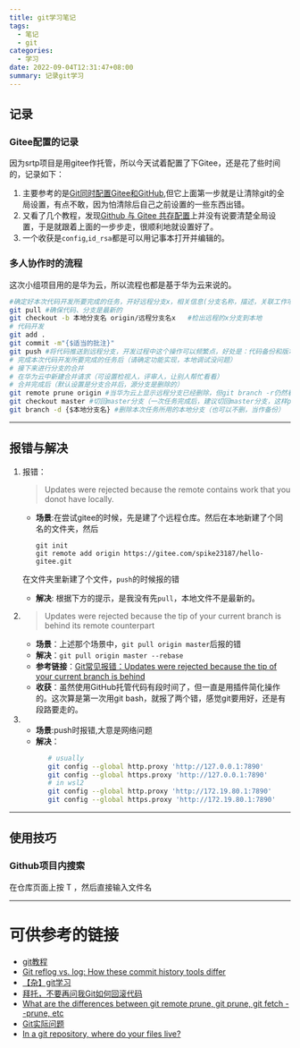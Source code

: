 ```yaml
---
title: git学习笔记
tags:
  - 笔记
  - git
categories:
  - 学习
date: 2022-09-04T12:31:47+08:00
summary: 记录git学习
---
```

## 记录
### Gitee配置的记录
因为srtp项目是用gitee作托管，所以今天试着配置了下Gitee，还是花了些时间的，记录如下：
1. 主要参考的是[Git同时配置Gitee和GitHub](https://cloud.tencent.com/developer/article/1774890),但它上面第一步就是让清除git的全局设置，有点不敢，因为怕清除后自己之前设置的一些东西出错。
2. 又看了几个教程，发现[Github 与 Gitee 共存配置](https://blog.csdn.net/weixin_43894513/article/details/104550377)上并没有说要清楚全局设置，于是就跟着上面的一步步走，很顺利地就设置好了。
3. 一个收获是`config`,`id_rsa`都是可以用记事本打开并编辑的。
   
### 多人协作时的流程
这次小组项目用的是华为云，所以流程也都是基于华为云来说的。
```bash
#确定好本次代码开发所要完成的任务，开好远程分支x，相关信息(分支名称，描述，关联工作项）要注明好
git pull #确保代码、分支是最新的
git checkout -b 本地分支名 origin/远程分支名x   #检出远程的x分支到本地
# 代码开发
git add .
git commit -m"{$适当的批注}"
git push #将代码推送到远程分支，开发过程中这个操作可以频繁点，好处是：代码备份和版本管理
# 完成本次代码开发所要完成的任务后（请确定功能实现，本地调试没问题）
# 接下来进行分支的合并 
# 在华为云中新建合并请求（可设置检视人，评审人，让别人帮忙看看）
# 合并完成后（默认设置是分支合并后，源分支是删除的）
git remote prune origin #当华为云上显示远程分支已经删除，但git branch -r仍然看到所删除的分支，执行该命令
git checkout master #切回master分支（一次任务完成后，建议切回master分支，这样pull的时候可以避免自己写的代码丢失的问题）
git branch -d {$本地分支名} #删除本次任务所用的本地分支（也可以不删，当作备份）
```

---
## 报错与解决
1. 报错：
   >Updates were rejected because the remote contains work that you donot have locally.
   - **场景**:在尝试gitee的时候，先是建了个远程仓库。然后在本地新建了个同名的文件夹，然后
        ```
        git init 
        git remote add origin https://gitee.com/spike23187/hello-gitee.git
        ```
    在文件夹里新建了个文件，`push`的时候报的错
   - **解决**: 根据下方的提示，是我没有先`pull`，本地文件不是最新的。

2. 
   >Updates were rejected because the tip of your current branch is behind its remote counterpart
   - **场景**：上述那个场景中，`git pull origin master`后报的错
   - **解决**：`git pull origin master --rebase`
   - **参考链接**：[Git常见报错：Updates were rejected because the tip of your current branch is behind](https://blog.csdn.net/weixin_42310154/article/details/118676936)
   - **收获**：虽然使用GitHub托管代码有段时间了，但一直是用插件简化操作的。这次算是第一次用git bash，就报了两个错，感觉git要用好，还是有段路要走的。
3. 
   - **场景**:push时报错,大意是网络问题
   - **解决**：
      ```bash
         # usually
         git config --global http.proxy 'http://127.0.0.1:7890'
         git config --global https.proxy 'http://127.0.0.1:7890'
         # in wsl2 
         git config --global http.proxy 'http://172.19.80.1:7890'
         git config --global https.proxy 'http://172.19.80.1:7890'
      ```
---

## 使用技巧
### Github项目内搜索
在仓库页面上按 T ，然后直接输入文件名

---

# 可供参考的链接
- [git教程](https://www.yiibai.com/git)
- [Git reflog vs. log: How these commit history tools differ](https://www.theserverside.com/video/Git-reflog-vs-log-How-these-commit-history-tools-differ)
- [【杂】git学习](http://blog.ch3nyang.top/miscellaneous/git%E5%AD%A6%E4%B9%A0/)
- [拜托，不要再问我Git如何回滚代码](https://zhuanlan.zhihu.com/p/137856034)
- [What are the differences between git remote prune, git prune, git fetch --prune, etc](https://stackoverflow.com/questions/20106712/what-are-the-differences-between-git-remote-prune-git-prune-git-fetch-prune)
- [Git实际问题](https://rehoni.github.io/cn/2019/2019-10-11-git-problems/)
- [In a git repository, where do your files live?](https://jvns.ca/blog/2023/09/14/in-a-git-repository--where-do-your-files-live-/)